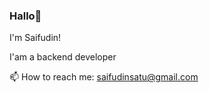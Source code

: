 <!-- <img alt="me" src='me.jpg'/> -->

### Hallo👋

I'm Saifudin!

I'am a backend developer

📫 How to reach me: saifudinsatu@gmail.com

<!--
**qsaifudin/qsaifudin** is a ✨ _special_ ✨ repository because its `README.md` (this file) appears on your GitHub profile.

Here are some ideas to get you started:

- 🔭 I’m currently working on ...
- 🌱 I’m currently learning ...
- 👯 I’m looking to collaborate on ...
- 🤔 I’m looking for help with ...
- 💬 Ask me about ...
- 📫 How to reach me: ...
- 😄 Pronouns: ...
- ⚡ Fun fact: ...
-->
